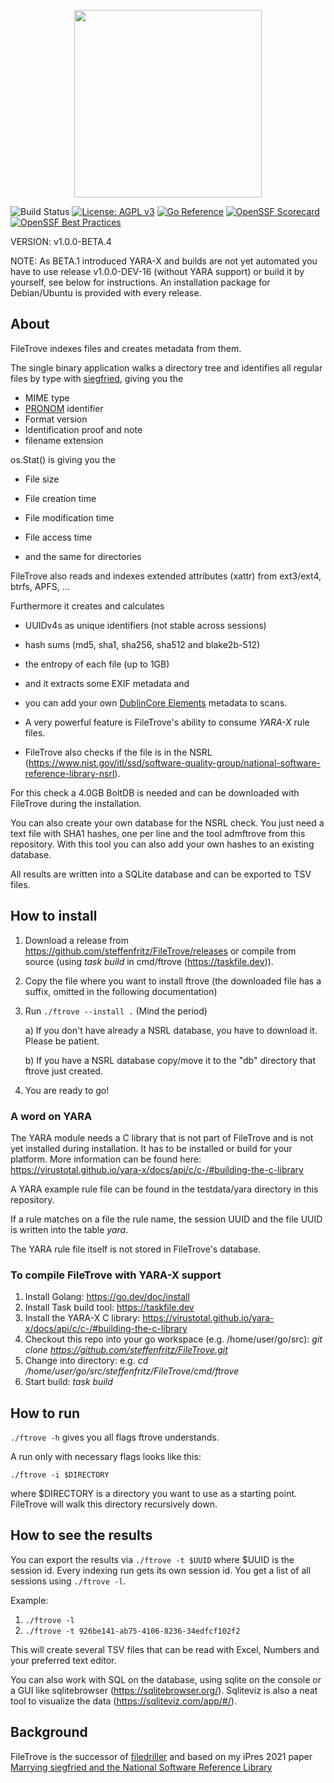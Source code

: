 <p align="center">
<img src="https://github.com/steffenfritz/FileTrove/assets/16431534/b8c1456d-08bb-48bb-afcf-5e99db8466b9" width="300">
</p>



![Build Status](https://github.com/steffenfritz/FileTrove/actions/workflows/buildstatus.yml/badge.svg)
[![License: AGPL v3](https://img.shields.io/badge/License-AGPL_v3-blue.svg)](https://www.gnu.org/licenses/agpl-3.0)
[![Go Reference](https://pkg.go.dev/badge/github.com/steffenfritz/FileTrove.svg)](https://pkg.go.dev/github.com/steffenfritz/FileTrove)
[![OpenSSF Scorecard](https://api.scorecard.dev/projects/github.com/steffenfritz/FileTrove/badge)](https://scorecard.dev/viewer/?uri=github.com/steffenfritz/FileTrove)
[![OpenSSF Best Practices](https://www.bestpractices.dev/projects/8952/badge)](https://www.bestpractices.dev/projects/8952)


VERSION: v1.0.0-BETA.4

NOTE: As BETA.1 introduced YARA-X and builds are not yet automated you have to use release v1.0.0-DEV-16 (without YARA support) or build it by yourself, see below for instructions. An installation package for Debian/Ubuntu is provided with every release.


## About

FileTrove indexes files and creates metadata from them.

The single binary application walks a directory tree and identifies all regular files by type with [siegfried](https://github.com/richardlehane/siegfried), giving you the 

* MIME type
* [PRONOM](https://www.nationalarchives.gov.uk/PRONOM/) identifier
* Format version
* Identification proof and note
* filename extension

os.Stat() is giving you the

* File size
* File creation time
* File modification time
* File access time

* and the same for directories

FileTrove also reads and indexes extended attributes (xattr) from ext3/ext4, btrfs, APFS, ...

Furthermore it creates and calculates

* UUIDv4s as unique identifiers (not stable across sessions)
* hash sums (md5, sha1, sha256, sha512 and blake2b-512)
* the entropy of each file (up to 1GB)

* and it extracts some EXIF metadata and 
* you can add your own [DublinCore Elements](https://www.dublincore.org/specifications/dublin-core/usageguide/elements/) metadata to scans.


* A very powerful feature is FileTrove's ability to consume *YARA-X* rule files.


* FileTrove also checks if the file is in the NSRL (https://www.nist.gov/itl/ssd/software-quality-group/national-software-reference-library-nsrl).

For this check a 4.0GB BoltDB is needed and can be downloaded with FileTrove during the installation. 

You can also create your own database for the NSRL check. You just need a text file with SHA1 hashes, one per line and the tool admftrove from this repository. With this tool you can also add your own hashes to an existing database.


All results are written into a SQLite database and can be exported to TSV files.


## How to install
1. Download a release from https://github.com/steffenfritz/FileTrove/releases or compile from source (using _task build_ in cmd/ftrove (https://taskfile.dev)).
2. Copy the file where you want to install ftrove (the downloaded file has a suffix, omitted in the following documentation)
3. Run `./ftrove --install .`  (Mind the period)
   
	a) If you don't have already a NSRL database, you have to download it. Please be patient.
    
	b) If you have a NSRL database copy/move it to the "db" directory that ftrove just created.

4. You are ready to go!

### A word on YARA
The YARA module needs a C library that is not part of FileTrove and is not yet installed during installation.
It has to be installed or build for your platform. More information can be found here: https://virustotal.github.io/yara-x/docs/api/c/c-/#building-the-c-library

A YARA example rule file can be found in the testdata/yara directory in this repository.

If a rule matches on a file the rule name, the session UUID and the file UUID is written into the table *yara*.

The YARA rule file itself is not stored in FileTrove's database.


### To compile FileTrove with YARA-X support 

1. Install Golang: https://go.dev/doc/install
2. Install Task build tool: https://taskfile.dev
3. Install the YARA-X C library: https://virustotal.github.io/yara-x/docs/api/c/c-/#building-the-c-library
4. Checkout this repo into your go workspace (e.g. /home/user/go/src): _git clone https://github.com/steffenfritz/FileTrove.git_
5. Change into directory: e.g. _cd /home/user/go/src/steffenfritz/FileTrove/cmd/ftrove_
6. Start build: _task build_


## How to run
`./ftrove -h` gives you all flags ftrove understands.

A run only with necessary flags looks like this:

`./ftrove -i $DIRECTORY`

where $DIRECTORY is a directory you want to use as a starting point. FileTrove will walk this directory recursively down.

## How to see the results
You can export the results via `./ftrove -t $UUID` where $UUID is the session id. 
Every indexing run gets its own session id. You get a list of all sessions using `./ftrove -l`. 

Example:

1. `./ftrove -l`
2. `./ftrove -t 926be141-ab75-4106-8236-34edfcf102f2`

This will create several TSV files that can be read with Excel, Numbers and your preferred text editor. 


You can also work with SQL on the database, using sqlite on the console or a GUI like sqlitebrowser (https://sqlitebrowser.org/). Sqliteviz is also a neat tool to visualize the data (https://sqliteviz.com/app/#/).

## Background
FileTrove is the successor of [filedriller](https://github.com/steffenfritz/filedriller) and based on my iPres 2021 paper [Marrying siegfried and the National Software Reference Library](https://phaidra.univie.ac.at/detail/o:1424904)
